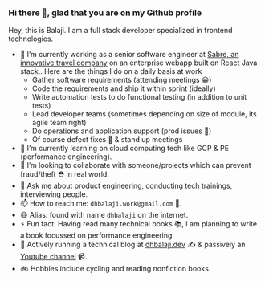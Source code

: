 ### Hi there 👋, glad that you are on my Github profile

<!--
**dhbalaji/dhbalaji** is a ✨ _special_ ✨ repository because its `README.md` (this file) appears on your GitHub profile.

Here are some ideas to get you started:

- 🔭 I’m currently working on ...
- 🌱 I’m currently learning ...
- 👯 I’m looking to collaborate on ...
- 🤔 I’m looking for help with ...
- 💬 Ask me about ...
- 📫 How to reach me: ...
- 😄 Pronouns: ...
- ⚡ Fun fact: ...
-->

Hey, this is Balaji. I am a full stack developer specialized in frontend technologies.

-  🔭 I’m currently working as a senior software engineer at [Sabre, an innovative travel company](https://www.sabre.com/) on an enterprise webapp built on React Java stack.. Here are the things I do on a daily basis at work
    - Gather software requirements (attending meetings 😀)
    - Code the requirements and ship it within sprint (ideally)
    - Write automation tests to do functional testing (in addition to unit tests)
    - Lead developer teams (sometimes depending on size of module, its agile team right)
    - Do operations and application support (prod issues 🤞)
    - Of course defect fixes 🐛 & stand up meetings
- 🌱 I’m currently learning on cloud computing tech like GCP & PE (performance engineering).
- 👯 I’m looking to collaborate with someone/projects which can prevent fraud/theft ⛑ in real world.
- 💬 Ask me about product engineering, conducting tech trainings, interviewing people.
- 📫 How to reach me: `dhbalaji.work@gmail.com` 📩.
- 😄 Alias: found with name `dhbalaji` on the internet.
- ⚡ Fun fact: Having read many technical books 📚, I am planning to write a book focussed on performance engineering.
- 📔 Actively running a technical blog at [dhbalaji.dev](https://dhbalaji.dev) ✍ & passively an [Youtube channel](https://www.youtube.com/channel/UCH1nhBYxxLLXUHO6TdOTcQA) 📹.
- 🚲 Hobbies include cycling and reading nonfiction books.
